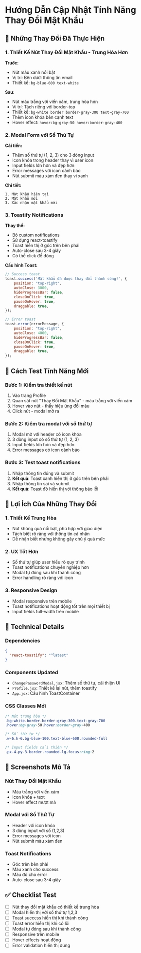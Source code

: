 # Hướng Dẫn Cập Nhật Tính Năng Thay Đổi Mật Khẩu

## 🎨 Những Thay Đổi Đã Thực Hiện

### 1. Thiết Kế Nút Thay Đổi Mật Khẩu - Trung Hòa Hơn

**Trước:**
- Nút màu xanh nổi bật
- Vị trí: Bên dưới thông tin email
- Thiết kế: `bg-blue-600 text-white`

**Sau:**
- Nút màu trắng với viền xám, trung hòa hơn
- Vị trí: Tách riêng với border-top
- Thiết kế: `bg-white border border-gray-300 text-gray-700`
- Thêm icon khóa bên cạnh text
- Hover effect: `hover:bg-gray-50 hover:border-gray-400`

### 2. Modal Form với Số Thứ Tự

**Cải tiến:**
- Thêm số thứ tự (1, 2, 3) cho 3 dòng input
- Icon khóa trong header thay vì user icon
- Input fields lớn hơn và đẹp hơn
- Error messages với icon cảnh báo
- Nút submit màu xám đen thay vì xanh

**Chi tiết:**
```
1. Mật khẩu hiện tại
2. Mật khẩu mới  
3. Xác nhận mật khẩu mới
```

### 3. Toastify Notifications

**Thay thế:**
- Bỏ custom notifications
- Sử dụng react-toastify
- Toast hiển thị ở góc trên bên phải
- Auto-close sau 3-4 giây
- Có thể click để đóng

**Cấu hình Toast:**
```javascript
// Success toast
toast.success('Mật khẩu đã được thay đổi thành công!', {
    position: "top-right",
    autoClose: 3000,
    hideProgressBar: false,
    closeOnClick: true,
    pauseOnHover: true,
    draggable: true,
});

// Error toast
toast.error(errorMessage, {
    position: "top-right", 
    autoClose: 4000,
    hideProgressBar: false,
    closeOnClick: true,
    pauseOnHover: true,
    draggable: true,
});
```

## 🚀 Cách Test Tính Năng Mới

### Bước 1: Kiểm tra thiết kế nút
1. Vào trang Profile
2. Quan sát nút "Thay Đổi Mật Khẩu" - màu trắng với viền xám
3. Hover vào nút - thấy hiệu ứng đổi màu
4. Click nút - modal mở ra

### Bước 2: Kiểm tra modal với số thứ tự
1. Modal mở với header có icon khóa
2. 3 dòng input có số thứ tự (1, 2, 3)
3. Input fields lớn hơn và đẹp hơn
4. Error messages có icon cảnh báo

### Bước 3: Test toast notifications
1. Nhập thông tin đúng và submit
2. **Kết quả**: Toast xanh hiển thị ở góc trên bên phải
3. Nhập thông tin sai và submit  
4. **Kết quả**: Toast đỏ hiển thị với thông báo lỗi

## 🎯 Lợi Ích Của Những Thay Đổi

### 1. Thiết Kế Trung Hòa
- Nút không quá nổi bật, phù hợp với giao diện
- Tách biệt rõ ràng với thông tin cá nhân
- Dễ nhận biết nhưng không gây chú ý quá mức

### 2. UX Tốt Hơn
- Số thứ tự giúp user hiểu rõ quy trình
- Toast notifications chuyên nghiệp hơn
- Modal tự đóng sau khi thành công
- Error handling rõ ràng với icon

### 3. Responsive Design
- Modal responsive trên mobile
- Toast notifications hoạt động tốt trên mọi thiết bị
- Input fields full-width trên mobile

## 🔧 Technical Details

### Dependencies
```json
{
  "react-toastify": "^latest"
}
```

### Components Updated
- `ChangePasswordModal.jsx`: Thêm số thứ tự, cải thiện UI
- `Profile.jsx`: Thiết kế lại nút, thêm toastify
- `App.jsx`: Cấu hình ToastContainer

### CSS Classes Mới
```css
/* Nút trung hòa */
.bg-white.border.border-gray-300.text-gray-700
.hover:bg-gray-50.hover:border-gray-400

/* Số thứ tự */
.w-6.h-6.bg-blue-100.text-blue-600.rounded-full

/* Input fields cải thiện */
.px-4.py-3.border.rounded-lg.focus:ring-2
```

## 📱 Screenshots Mô Tả

### Nút Thay Đổi Mật Khẩu
- Màu trắng với viền xám
- Icon khóa + text
- Hover effect mượt mà

### Modal với Số Thứ Tự
- Header với icon khóa
- 3 dòng input với số (1,2,3)
- Error messages với icon
- Nút submit màu xám đen

### Toast Notifications
- Góc trên bên phải
- Màu xanh cho success
- Màu đỏ cho error
- Auto-close sau 3-4 giây

## ✅ Checklist Test

- [ ] Nút thay đổi mật khẩu có thiết kế trung hòa
- [ ] Modal hiển thị với số thứ tự 1,2,3
- [ ] Toast success hiển thị khi thành công
- [ ] Toast error hiển thị khi có lỗi
- [ ] Modal tự đóng sau khi thành công
- [ ] Responsive trên mobile
- [ ] Hover effects hoạt động
- [ ] Error validation hiển thị đúng 
